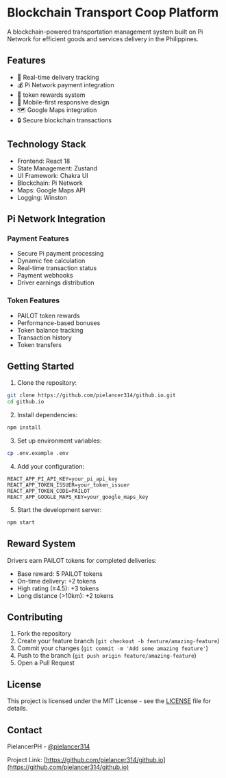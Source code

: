 # Blockchain Transport Coop Platform

A blockchain-powered transportation management system built on Pi Network for efficient goods and services delivery in the Philippines.

## Features

- 🚚 Real-time delivery tracking
- 💰 Pi Network payment integration
- 🎁 token rewards system
- 📱 Mobile-first responsive design
- 🗺️ Google Maps integration
- 🔒 Secure blockchain transactions

## Technology Stack

- Frontend: React 18
- State Management: Zustand
- UI Framework: Chakra UI
- Blockchain: Pi Network
- Maps: Google Maps API
- Logging: Winston

## Pi Network Integration

### Payment Features
- Secure Pi payment processing
- Dynamic fee calculation
- Real-time transaction status
- Payment webhooks
- Driver earnings distribution

### Token Features
- PAILOT token rewards
- Performance-based bonuses
- Token balance tracking
- Transaction history
- Token transfers

## Getting Started

1. Clone the repository:
```bash
git clone https://github.com/pielancer314/github.io.git
cd github.io
```

2. Install dependencies:
```bash
npm install
```

3. Set up environment variables:
```bash
cp .env.example .env
```

4. Add your configuration:
```env
REACT_APP_PI_API_KEY=your_pi_api_key
REACT_APP_TOKEN_ISSUER=your_token_issuer
REACT_APP_TOKEN_CODE=PAILOT
REACT_APP_GOOGLE_MAPS_KEY=your_google_maps_key
```

5. Start the development server:
```bash
npm start
```

## Reward System

Drivers earn PAILOT tokens for completed deliveries:
- Base reward: 5 PAILOT tokens
- On-time delivery: +2 tokens
- High rating (≥4.5): +3 tokens
- Long distance (>10km): +2 tokens

## Contributing

1. Fork the repository
2. Create your feature branch (`git checkout -b feature/amazing-feature`)
3. Commit your changes (`git commit -m 'Add some amazing feature'`)
4. Push to the branch (`git push origin feature/amazing-feature`)
5. Open a Pull Request

## License

This project is licensed under the MIT License - see the [LICENSE](LICENSE) file for details.

## Contact

PielancerPH - [@pielancer314](https://github.com/pielancer314)

Project Link: [https://github.com/pielancer314/github.io](https://github.com/pielancer314/github.io)
